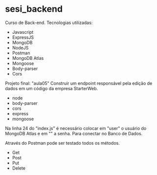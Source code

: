 # sesi_backend

Curso de Back-end.
Tecnologias utilizadas:
- Javascript
- ExpressJS
- MongoDB
- NodeJS
- Postman
- MongoDB Atlas
- Mongoose
- Body-parser
- Cors

Projeto final:
"aula05"
Construir um endpoint responsável pela edição de dados em um código da empresa StarterWeb.
- node
- body-parser
- cors
- express
- mongoose

Na linha 24 do "index.js" é necessário colocar em "user" o usuário do MongoDB Atlas e em "<password>" a senha.
Para conectar no Banco de Dados.

Através do Postman pode ser testado todos os métodos.
- Get
- Post
- Put
- Delete
